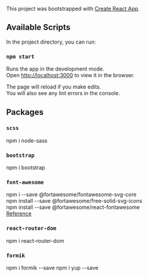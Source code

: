 This project was bootstrapped with [Create React App](https://github.com/facebook/create-react-app).

## Available Scripts

In the project directory, you can run:

### `npm start`

Runs the app in the development mode.<br />
Open [http://localhost:3000](http://localhost:3000) to view it in the browser.

The page will reload if you make edits.<br />
You will also see any lint errors in the console.


## Packages
### `scss`
npm i node-sass
### `bootstrap`
npm i bootstrap
### `font-awesome`
npm i --save @fortawesome/fontawesome-svg-core<br />
npm install --save @fortawesome/free-solid-svg-icons<br />
npm install --save @fortawesome/react-fontawesome<br />
[Reference](https://fontawesome.com/how-to-use/on-the-web/using-with/react)
### `react-router-dom`
npm i react-router-dom
### `formik`
npm i formik --save
npm i yup --save
